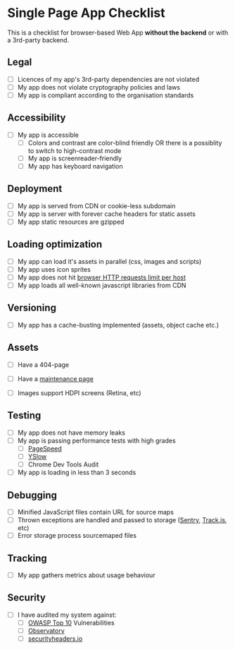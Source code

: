 # Single Page App Checklist

This is a checklist for browser-based Web App **without the backend** or with a 3rd-party backend.

## Legal

 - [ ] Licences of my app's 3rd-party dependencies are not violated
 - [ ] My app does not violate cryptography policies and laws  
 - [ ] My app is compliant according to the organisation standards

## Accessibility
 
 - [ ] My app is accessible
    - [ ] Colors and contrast are color-blind friendly OR there is a possiblity to switch to high-contrast mode
    - [ ] My app is screenreader-friendly
    - [ ] My app has keyboard navigation

## Deployment

 - [ ] My app is served from CDN or cookie-less subdomain
 - [ ] My app is server with forever cache headers for static assets
 - [ ] My app static resources are gzipped

## Loading optimization

 - [ ] My app can load it's assets in parallel (css, images and scripts)
 - [ ] My app uses icon sprites
 - [ ] My app does not hit [browser HTTP requests limit per host](http://stackoverflow.com/questions/985431/max-parallel-http-connections-in-a-browser)
 - [ ] My app loads all well-known javascript libraries from CDN

## Versioning

 - [ ] My app has a cache-busting implemented (assets, object cache etc.)

## Assets

 - [ ] Have a 404-page
 - [ ] Have a [maintenance page](https://www.smashingmagazine.com/2009/06/effective-maintenance-pages-examples-and-best-practices/)
 - [ ] Images support HDPI screens (Retina, etc)


## Testing

 - [ ] My app does not have memory leaks
 - [ ] My app is passing performance tests with high grades
    - [ ] [PageSpeed](https://developers.google.com/speed/pagespeed/) 
    - [ ] [YSlow](http://yslow.org/)
    - [ ] Chrome Dev Tools Audit
 - [ ] My app is loading in less than 3 seconds

## Debugging

 - [ ] Minified JavaScript files contain URL for source maps
 - [ ] Thrown exceptions are handled and passed to storage ([Sentry](https://sentry.io/), [Track.js](https://trackjs.com/), etc)
 - [ ] Error storage process sourcemaped files

## Tracking

 - [ ] My app gathers metrics about usage behaviour

## Security
 - [ ] I have audited my system against:
    - [ ] [OWASP Top 10](https://www.owasp.org/index.php/OWASP_Top_Ten_Cheat_Sheet) Vulnerabilities
    - [ ] [Observatory](https://observatory.mozilla.org/)
    - [ ] [securityheaders.io](https://securityheaders.io/)
